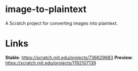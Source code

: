 # image-to-plaintext
A Scratch project for converting images into plaintext.
# Links
**Stable**: https://scratch.mit.edu/projects/736629683
**Preview**: https://scratch.mit.edu/projects/1192107139
